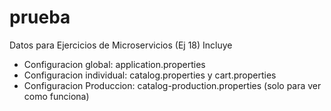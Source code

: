 # prueba

Datos para Ejercicios de Microservicios (Ej 18)
Incluye
- Configuracion global: application.properties
- Configuracion individual: catalog.properties y cart.properties
- Configuracion Produccion: catalog-production.properties (solo para ver como funciona)
